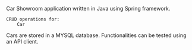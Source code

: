 Car Showroom application written in Java using Spring framework.

	CRUD operations for:
		Car
		
Cars are stored in a MYSQL database. Functionalities can be tested using an API client.

